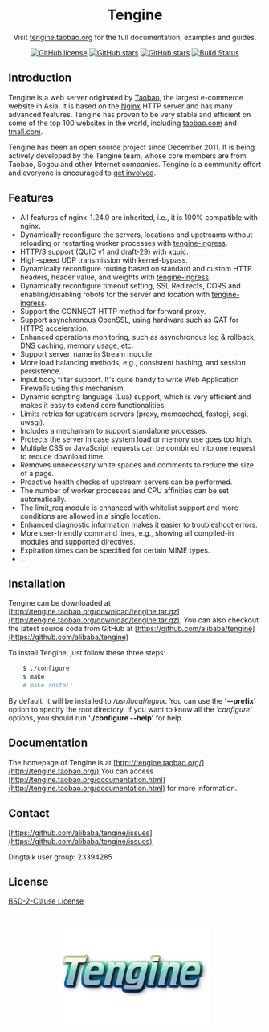 <h1 align="center" style="border-bottom: none">
    <br>Tengine
</h1>

<p align="center">Visit <a href="https://tengine.taobao.org" target="_blank">tengine.taobao.org</a> for the full documentation,
examples and guides.</p>

<div align="center">

[![GitHub license](https://img.shields.io/github/license/alibaba/tengine.svg)](https://github.com/alibaba/tengine/blob/main/LICENSE)
[![GitHub stars](https://img.shields.io/github/stars/alibaba/tengine.svg)](https://github.com/alibaba/tengine/stargazers)
[![GitHub stars](https://img.shields.io/badge/contributions-welcome-orange.svg)](https://github.com/alibaba/tengine/blob/main/CONTRIBUTING.md)
[![Build Status](https://github.com/alibaba/tengine/actions/workflows/ci.yml/badge.svg)](https://github.com/alibaba/tengine/actions/workflows/ci.yml)

</div>


## Introduction
Tengine is a web server originated by [Taobao](http://en.wikipedia.org/wiki/Taobao), the largest e-commerce website in Asia. It is based on the [Nginx](http://nginx.org) HTTP server and has many advanced features. Tengine has proven to be very stable and efficient on some of the top 100 websites in the world, including [taobao.com](http://www.taobao.com) and [tmall.com](http://www.tmall.com).

Tengine has been an open source project since December 2011. It is being actively developed by the Tengine team, whose core members are from Taobao, Sogou and other Internet companies. Tengine is a community effort and everyone is encouraged to [get involved](https://github.com/alibaba/tengine).

## Features
* All features of nginx-1.24.0 are inherited, i.e., it is 100% compatible with nginx.
* Dynamically reconfigure the servers, locations and upstreams without reloading or restarting worker processes with [tengine-ingress](https://github.com/alibaba/tengine-ingress).
* HTTP/3 support (QUIC v1 and draft-29) with [xquic](https://github.com/alibaba/xquic).
* High-speed UDP transmission with kernel-bypass.
* Dynamically reconfigure routing based on standard and custom HTTP headers, header value, and weights with [tengine-ingress](https://github.com/alibaba/tengine-ingress).
* Dynamically reconfigure timeout setting, SSL Redirects, CORS and enabling/disabling robots for the server and location with [tengine-ingress](https://github.com/alibaba/tengine-ingress).
* Support the CONNECT HTTP method for forward proxy.
* Support asynchronous OpenSSL, using hardware such as QAT for HTTPS acceleration.
* Enhanced operations monitoring, such as asynchronous log & rollback, DNS caching, memory usage, etc.
* Support server_name in Stream module.
* More load balancing methods, e.g., consistent hashing, and session persistence.
* Input body filter support. It's quite handy to write Web Application Firewalls using this mechanism.
* Dynamic scripting language (Lua) support, which is very efficient and makes it easy to extend core functionalities.
* Limits retries for upstream servers (proxy, memcached, fastcgi, scgi, uwsgi).
* Includes a mechanism to support standalone processes.
* Protects the server in case system load or memory use goes too high.
* Multiple CSS or JavaScript requests can be combined into one request to reduce download time.
* Removes unnecessary white spaces and comments to reduce the size of a page.
* Proactive health checks of upstream servers can be performed.
* The number of worker processes and CPU affinities can be set automatically.
* The limit_req module is enhanced with whitelist support and more conditions are allowed in a single location.
* Enhanced diagnostic information makes it easier to troubleshoot errors.
* More user-friendly command lines, e.g., showing all compiled-in modules and supported directives.
* Expiration times can be specified for certain MIME types.
* ...

## Installation
Tengine can be downloaded at [http://tengine.taobao.org/download/tengine.tar.gz](http://tengine.taobao.org/download/tengine.tar.gz). You can also checkout the latest source code from GitHub at [https://github.com/alibaba/tengine](https://github.com/alibaba/tengine)

To install Tengine, just follow these three steps:
```bash
    $ ./configure
    $ make
    # make install
```

By default, it will be installed to _/usr/local/nginx_. You can use the __'--prefix'__ option to specify the root directory.
If you want to know all the _'configure'_ options, you should run __'./configure --help'__ for help.

## Documentation
The homepage of Tengine is at [http://tengine.taobao.org/](http://tengine.taobao.org/)
You can access [http://tengine.taobao.org/documentation.html](http://tengine.taobao.org/documentation.html) for more information.

## Contact
[https://github.com/alibaba/tengine/issues](https://github.com/alibaba/tengine/issues)

Dingtalk user group: 23394285

## License

[BSD-2-Clause License](https://github.com/alibaba/tengine/blob/master/LICENSE)

<h1 align="center" style="border-bottom: none">
    <a href="https://tengine.taobao.org" target="_blank"><img alt="Tengine" src="/docs/image/tengine-logo.png"></a>
</h1>
